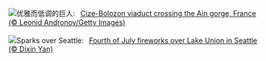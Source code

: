 ![](https://www.bing.com/th?id=OHR.BolozonViaduct_ZH-CN6408632524_UHD.jpg&w=1000)优雅而低调的巨人:&nbsp;&ensp;[Cize-Bolozon viaduct crossing the Ain gorge, France (© Leonid Andronov/Getty Images)](https://www.bing.com/th?id=OHR.BolozonViaduct_ZH-CN6408632524_UHD.jpg)
<br><br/>
![](https://www.bing.com/th?id=OHR.SeattleFireworks_EN-US0523563675_UHD.jpg&w=1000)Sparks over Seattle:&nbsp;&ensp;[Fourth of July fireworks over Lake Union in Seattle (© Dixin Yan)](https://www.bing.com/th?id=OHR.SeattleFireworks_EN-US0523563675_UHD.jpg)
<br><br/>
